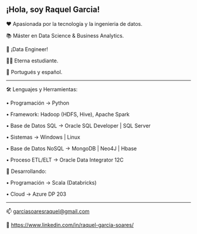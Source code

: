 ## ¡Hola, soy Raquel Garcia!

❤️ Apasionada por la tecnología y la ingenieria de datos.

📚 Máster en Data Science & Business Analytics.

🎯 ¡Data Engineer!

👩‍💻 Eterna estudiante.

💬 Portugués y español.
*****************************************************************

🛠️ Lenguajes y Herramientas:

• Programación -> Python 

• Framework: Hadoop (HDFS, Hive), Apache Spark

• Base de Datos SQL -> Oracle SQL Developer | SQL Server

• Sistemas -> Windows | Linux

• Base de Datos NoSQL -> MongoDB | Neo4J | Hbase 

• Proceso ETL/ELT -> Oracle Data Integrator 12C

🌱 Desarrollando:

• Programación -> Scala (Databricks)

• Cloud -> Azure DP 203
*****************************************************************

📫 garciasoaresraquel@gmail.com

🔗 https://www.linkedin.com/in/raquel-garcia-soares/
